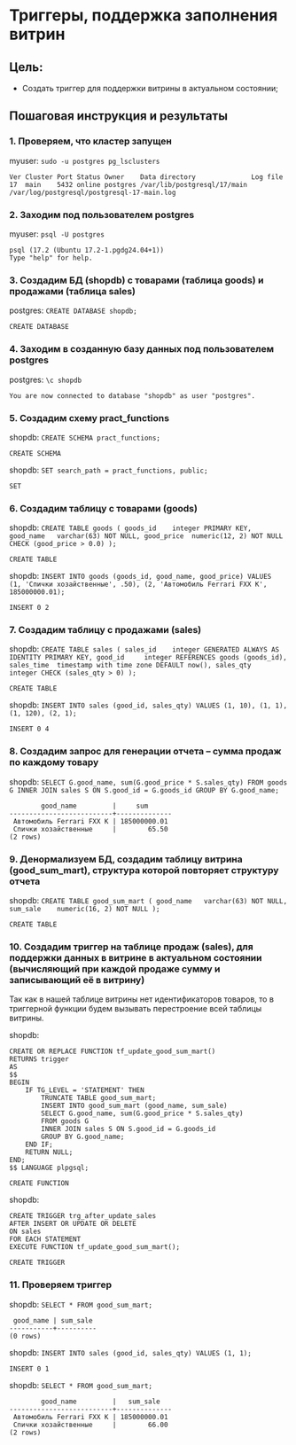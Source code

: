 # Триггеры, поддержка заполнения витрин

## Цель:

- Создать триггер для поддержки витрины в актуальном состоянии;

## Пошаговая инструкция и результаты

### 1. Проверяем, что кластер запущен

myuser: `sudo -u postgres pg_lsclusters`
```
Ver Cluster Port Status Owner    Data directory              Log file
17  main    5432 online postgres /var/lib/postgresql/17/main /var/log/postgresql/postgresql-17-main.log
```

### 2. Заходим под пользователем postgres

myuser: `psql -U postgres`
```
psql (17.2 (Ubuntu 17.2-1.pgdg24.04+1))
Type "help" for help.
```

### 3. Создадим БД (shopdb) с товарами (таблица goods) и продажами (таблица sales)

postgres: `CREATE DATABASE shopdb;`
```
CREATE DATABASE
```

### 4. Заходим в созданную базу данных под пользователем postgres

postgres: `\c shopdb`
```
You are now connected to database "shopdb" as user "postgres".
```

### 5. Создадим схему pract_functions

shopdb: `CREATE SCHEMA pract_functions;`
```
CREATE SCHEMA
```

shopdb: `SET search_path = pract_functions, public;`
```
SET
```

### 6. Создадим таблицу с товарами (goods)

shopdb: `CREATE TABLE goods
(
    goods_id    integer PRIMARY KEY,
    good_name   varchar(63) NOT NULL,
    good_price  numeric(12, 2) NOT NULL CHECK (good_price > 0.0)
);`
```
CREATE TABLE
```

shopdb: `INSERT INTO goods (goods_id, good_name, good_price)
VALUES 	(1, 'Спички хозайственные', .50),
		(2, 'Автомобиль Ferrari FXX K', 185000000.01);`
```
INSERT 0 2
```

### 7. Создадим таблицу с продажами (sales)

shopdb: `CREATE TABLE sales
(
    sales_id    integer GENERATED ALWAYS AS IDENTITY PRIMARY KEY,
    good_id     integer REFERENCES goods (goods_id),
    sales_time  timestamp with time zone DEFAULT now(),
    sales_qty   integer CHECK (sales_qty > 0)
);`
```
CREATE TABLE
```

shopdb: `INSERT INTO sales (good_id, sales_qty) VALUES (1, 10), (1, 1), (1, 120), (2, 1);`
```
INSERT 0 4
```

### 8. Создадим запрос для генерации отчета – сумма продаж по каждому товару

shopdb: `SELECT G.good_name, sum(G.good_price * S.sales_qty)
FROM goods G
INNER JOIN sales S ON S.good_id = G.goods_id
GROUP BY G.good_name;`
```
        good_name         |     sum
--------------------------+--------------
 Автомобиль Ferrari FXX K | 185000000.01
 Спички хозайственные     |        65.50
(2 rows)
```

### 9. Денормализуем БД, создадим таблицу витрина (good_sum_mart), структура которой повторяет структуру отчета

shopdb: `CREATE TABLE good_sum_mart
(
	good_name   varchar(63) NOT NULL,
	sum_sale	numeric(16, 2) NOT NULL
);`
```
CREATE TABLE
```

### 10.  Создадим триггер на таблице продаж (sales), для поддержки данных в витрине в актуальном состоянии (вычисляющий при каждой продаже сумму и записывающий её в витрину)

Так как в нашей таблице витрины нет идентификаторов товаров, то в триггерной функции будем вызывать перестроение всей таблицы витрины.

shopdb:
```
CREATE OR REPLACE FUNCTION tf_update_good_sum_mart()
RETURNS trigger
AS
$$
BEGIN
    IF TG_LEVEL = 'STATEMENT' THEN
        TRUNCATE TABLE good_sum_mart;
        INSERT INTO good_sum_mart (good_name, sum_sale)
        SELECT G.good_name, sum(G.good_price * S.sales_qty)
        FROM goods G
        INNER JOIN sales S ON S.good_id = G.goods_id
        GROUP BY G.good_name;
    END IF;
    RETURN NULL;
END;
$$ LANGUAGE plpgsql;
```
```
CREATE FUNCTION
```

shopdb:
```
CREATE TRIGGER trg_after_update_sales
AFTER INSERT OR UPDATE OR DELETE
ON sales
FOR EACH STATEMENT
EXECUTE FUNCTION tf_update_good_sum_mart();
```
```
CREATE TRIGGER
```

### 11. Проверяем триггер

shopdb: `SELECT * FROM good_sum_mart;`
```
 good_name | sum_sale
-----------+----------
(0 rows)
```

shopdb: `INSERT INTO sales (good_id, sales_qty) VALUES (1, 1);`
```
INSERT 0 1
```

shopdb: `SELECT * FROM good_sum_mart;`
```
        good_name         |   sum_sale
--------------------------+--------------
 Автомобиль Ferrari FXX K | 185000000.01
 Спички хозайственные     |        66.00
(2 rows)
```
